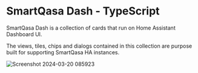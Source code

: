 # SmartQasa Dash - TypeScript

SmartQasa Dash is a collection of cards that run on Home Assistant Dashboard UI.

The views, tiles, chips and dialogs contained in this collection are purpose built for supporting SmartQasa HA instances.

![Screenshot 2024-03-20 085923](https://github.com/smartqasa/smartqasa-dash/assets/54689141/2e5b8cd7-c00d-4b4d-9ef4-7361afcd0f9a)
